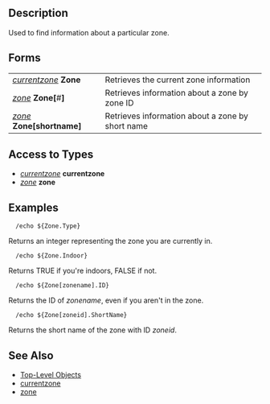 ## Description

Used to find information about a particular zone.

## Forms

|                                                              |                                                  |
|--------------------------------------------------------------|--------------------------------------------------|
| *[currentzone](../data-types/datatype-currentzone.md)* **Zone**    | Retrieves the current zone information           |
| *[zone](../data-types/datatype-zone.md)* **Zone\[**#**\]**         | Retrieves information about a zone by zone ID    |
| *[zone](../data-types/datatype-zone.md)* **Zone\[**shortname**\]** | Retrieves information about a zone by short name |

## Access to Types

-   *[currentzone](../data-types/datatype-currentzone.md)* **currentzone**
-   *[zone](../data-types/datatype-zone.md)* **zone**

## Examples

`  /echo ${Zone.Type}`

Returns an integer representing the zone you are currently in.

`  /echo ${Zone.Indoor}`

Returns TRUE if you're indoors, FALSE if not.

`  /echo ${Zone[zonename].ID}`

Returns the ID of *zonename*, even if you aren't in the zone.

`  /echo ${Zone[zoneid].ShortName}`

Returns the short name of the zone with ID *zoneid*.

## See Also

-   [Top-Level Objects](top-level-objects.md)
-   [currentzone](../data-types/datatype-currentzone.md)
-   [zone](../data-types/datatype-zone.md)


